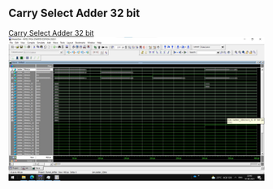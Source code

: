 ## Carry Select Adder 32 bit
[Carry Select Adder 32 bit](carry_select.v)
![Carry Select Adder 32 bit](carry_select_32bit.jpg)
